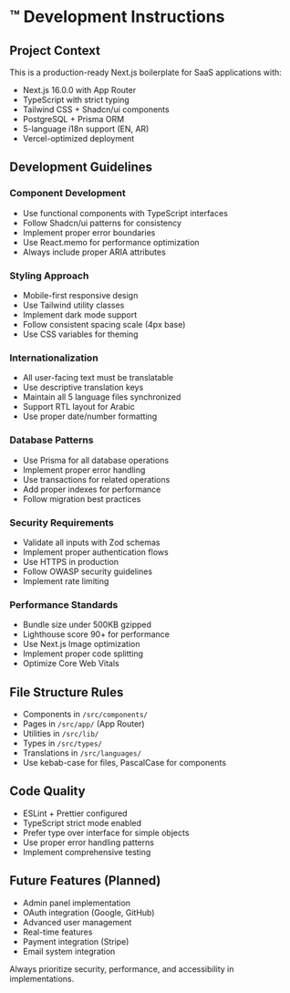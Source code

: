 # ™ Development Instructions

## Project Context

This is a production-ready Next.js boilerplate for SaaS applications with:

- Next.js 16.0.0 with App Router
- TypeScript with strict typing
- Tailwind CSS + Shadcn/ui components
- PostgreSQL + Prisma ORM
- 5-language i18n support (EN, AR)
- Vercel-optimized deployment

## Development Guidelines

### Component Development

- Use functional components with TypeScript interfaces
- Follow Shadcn/ui patterns for consistency
- Implement proper error boundaries
- Use React.memo for performance optimization
- Always include proper ARIA attributes

### Styling Approach

- Mobile-first responsive design
- Use Tailwind utility classes
- Implement dark mode support
- Follow consistent spacing scale (4px base)
- Use CSS variables for theming

### Internationalization

- All user-facing text must be translatable
- Use descriptive translation keys
- Maintain all 5 language files synchronized
- Support RTL layout for Arabic
- Use proper date/number formatting

### Database Patterns

- Use Prisma for all database operations
- Implement proper error handling
- Use transactions for related operations
- Add proper indexes for performance
- Follow migration best practices

### Security Requirements

- Validate all inputs with Zod schemas
- Implement proper authentication flows
- Use HTTPS in production
- Follow OWASP security guidelines
- Implement rate limiting

### Performance Standards

- Bundle size under 500KB gzipped
- Lighthouse score 90+ for performance
- Use Next.js Image optimization
- Implement proper code splitting
- Optimize Core Web Vitals

## File Structure Rules

- Components in `/src/components/`
- Pages in `/src/app/` (App Router)
- Utilities in `/src/lib/`
- Types in `/src/types/`
- Translations in `/src/languages/`
- Use kebab-case for files, PascalCase for components

## Code Quality

- ESLint + Prettier configured
- TypeScript strict mode enabled
- Prefer type over interface for simple objects
- Use proper error handling patterns
- Implement comprehensive testing

## Future Features (Planned)

- Admin panel implementation
- OAuth integration (Google, GitHub)
- Advanced user management
- Real-time features
- Payment integration (Stripe)
- Email system integration

Always prioritize security, performance, and accessibility in implementations.
